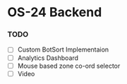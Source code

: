 # OS-24 Backend
### TODO
- [ ] Custom BotSort Implementaion
- [ ] Analytics Dashboard
- [ ] Mouse based zone co-ord selector 
- [ ] Video
